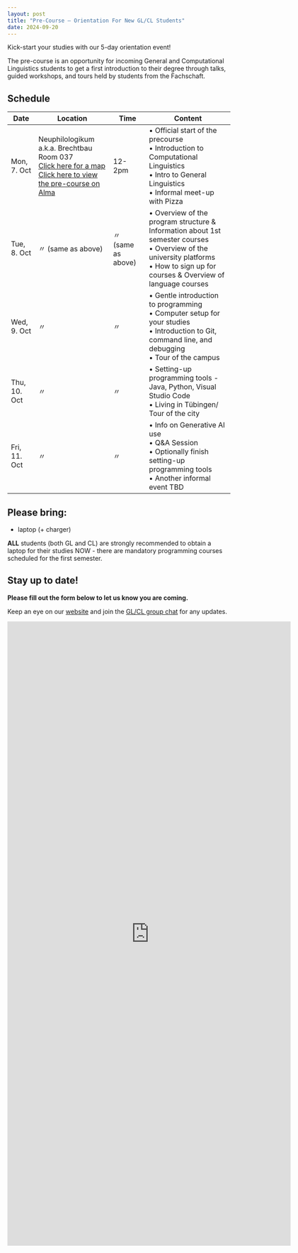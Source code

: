 ```yaml
---
layout: post
title: "Pre-Course — Orientation For New GL/CL Students"
date: 2024-09-20
---
```


Kick-start your studies with our 5-day orientation event!

The pre-course is an opportunity for incoming General and Computational Linguistics students to get a first introduction to their degree through talks, guided workshops, and tours held by students from the Fachschaft.

## Schedule

| Date         | Location                                                                                                                                                                                                                                                                                                                                              | Time               | Content                                                                                                                                                                                |
|--------------|-------------------------------------------------------------------------------------------------------------------------------------------------------------------------------------------------------------------------------------------------------------------------------------------------------------------------------------------------------|--------------------|----------------------------------------------------------------------------------------------------------------------------------------------------------------------------------------|
| Mon, 7. Oct  | Neuphilologikum a.k.a. Brechtbau<br>Room 037<br>[Click here for a map](https://uni-tuebingen.de/universitaet/standort-und-anfahrt/lageplaene/karte-b-wilhelmstrasse-talkliniken/neuphilologikum/)<br>[Click here to view the pre-course on Alma](https://alma.uni-tuebingen.de/alma/pages/startFlow.xhtml?_flowId=detailView-flow&_flowExecutionKey=e2s1) | 12-2pm             | • Official start of the precourse <br> • Introduction to Computational Linguistics <br> • Intro to General Linguistics <br>• Informal meet-up with Pizza                               |
| Tue, 8. Oct  | 〃 (same as above)                                                                                                                                                                                                                                                                                                                                    | 〃 (same as above) | • Overview of the program structure & Information about 1st semester courses <br>• Overview of the university platforms<br>• How to sign up for courses & Overview of language courses |
| Wed, 9. Oct  | 〃                                                                                                                                                                                                                                                                                                                                                    | 〃                 | • Gentle introduction to programming<br>• Computer setup for your studies<br>• Introduction to Git, command line, and debugging <br>• Tour of the campus                               |
| Thu, 10. Oct | 〃                                                                                                                                                                                                                                                                                                                                                    | 〃                 | • Setting-up programming tools - Java, Python, Visual Studio Code <br>• Living in Tübingen/ Tour of the city                                                                           |
| Fri, 11. Oct | 〃                                                                                                                                                                                                                                                                                                                                                    | 〃                 | • Info on Generative AI use <br>• Q&A Session<br>• Optionally finish setting-up programming tools <br>• Another informal event TBD                                                     |

## Please bring:

+ laptop (+ charger)

**ALL** students (both GL and CL) are strongly recommended to obtain a laptop for their studies NOW - there are mandatory programming courses scheduled for the first semester.

## Stay up to date!

**Please fill out the form below to let us know you are coming.**

Keep an eye on our [website](https://fs-linguistics.github.io/) and join the [GL/CL group chat](https://chat.whatsapp.com/BYuZ63pdNmG5tEo6td9ilP) for any updates.

<iframe src="https://docs.google.com/forms/d/e/1FAIpQLScuxKhZh3y9pNZkii-BP6WK_tGG27O04961I8Fi0UWD0IWgtA/viewform?embedded=true" width="640" height="1407" frameborder="0" marginheight="0" marginwidth="0">Loading…</iframe>
